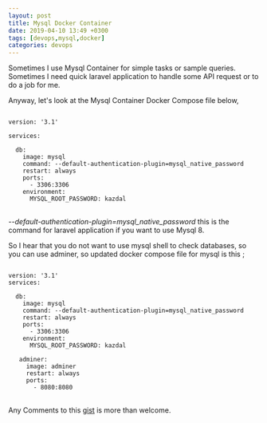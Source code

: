 ```yaml
---
layout: post
title: Mysql Docker Container
date: 2019-04-10 13:49 +0300
tags: [devops,mysql,docker]
categories: devops
---
```


Sometimes I use Mysql Container for simple tasks or sample queries. Sometimes I need quick laravel application to handle some API request or to do a job for me. 

Anyway, let's look at the Mysql Container Docker Compose file below,

<pre><code class="yaml">
version: '3.1'

services:

  db:
    image: mysql
    command: --default-authentication-plugin=mysql_native_password
    restart: always
    ports:  
      - 3306:3306
    environment:
      MYSQL_ROOT_PASSWORD: kazdal
</code>
</pre>


*--default-authentication-plugin=mysql_native_password* this is the command for laravel application if you want to use Mysql 8.

So I hear that you do not want to use mysql shell to check databases, so you can use adminer, so updated docker compose file for mysql is this ;

<pre><code class="yaml">
version: '3.1'
services:

  db:
    image: mysql
    command: --default-authentication-plugin=mysql_native_password
    restart: always
    ports:  
      - 3306:3306
    environment:
      MYSQL_ROOT_PASSWORD: kazdal

   adminer:
     image: adminer
     restart: always
     ports:
       - 8080:8080
</code>
</pre>

Any Comments to this [gist](https://gist.github.com/uurtech/327edbfb29058035a1c7f0daa8b60a57) is more than welcome.